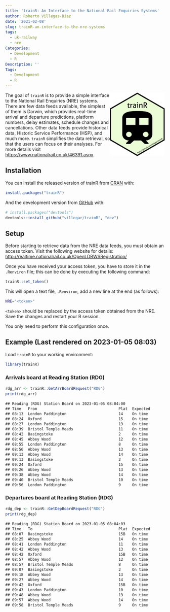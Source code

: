 ```yaml
---
title: 'trainR: An Interface to the National Rail Enquiries Systems'
author: Roberto Villegas-Diaz
date: '2021-02-08'
slug: trainR-an-interface-to-the-nre-systems
tags:
  - uk-railway
  - nre
Categories:
  - Development
  - R
Description: ''
Tags:
  - Development
  - R
---
```


<img src="https://raw.githubusercontent.com/villegar/trainR/main/inst/images/logo.png" alt="logo" align="right" height=200px/>

The goal of `trainR` is to provide a simple interface to the 
National Rail Enquiries (NRE) systems. There are few data feeds 
available, the simplest of them is Darwin, which provides real-time 
arrival and departure predictions, platform numbers, delay estimates, 
schedule changes and cancellations. Other data feeds provide historical 
data, Historic Service Performance (HSP), and much more. `trainR` 
simplifies the data retrieval, so that the users can focus on their 
analyses. For more details visit 
https://www.nationalrail.co.uk/46391.aspx.

## Installation

You can install the released version of trainR from [CRAN](https://CRAN.R-project.org) with:

``` r
install.packages("trainR")
```

And the development version from [GitHub](https://github.com/) with:

``` r
# install.packages("devtools")
devtools::install_github("villegar/trainR", "dev")
```

## Setup
Before starting to retrieve data from the NRE data feeds, you must obtain an access token. 
Visit the following website for details: http://realtime.nationalrail.co.uk/OpenLDBWSRegistration/

Once you have received your access token, you have to store it in the `.Renviron` file; this can be 
done by executing the following command:


```r
trainR::set_token()
```

This will open a text file, `.Renviron`, add a new line at the end (as follows):

```bash
NRE="<token>"
```

`<token>` should be replaced by the access token obtained from the NRE. Save the changes and restart 
your R session.

You only need to perform this configuration once.

## Example (Last rendered on 2023-01-05 08:03)

Load `trainR` to your working environment:

```r
library(trainR)
```

### Arrivals board at Reading Station (RDG)


```r
rdg_arr <- trainR::GetArrBoardRequest("RDG")
print(rdg_arr)
```

```
## Reading (RDG) Station Board on 2023-01-05 08:04:00
## Time   From                                    Plat  Expected
## 08:13  London Paddington                       14    On time
## 08:24  Oxford                                  15    On time
## 08:27  London Paddington                       13    On time
## 08:39  Bristol Temple Meads                    11    On time
## 08:42  Basingstoke                             2     On time
## 08:45  Abbey Wood                              12    On time
## 08:55  London Paddington                       8     On time
## 08:56  Abbey Wood                              13    On time
## 09:13  Abbey Wood                              14    On time
## 09:13  Basingstoke                             2     On time
## 09:24  Oxford                                  15    On time
## 09:26  Abbey Wood                              13    On time
## 09:38  Abbey Wood                              14    On time
## 09:40  Bristol Temple Meads                    10    On time
## 09:56  London Paddington                       9     On time
```

### Departures board at Reading Station (RDG)


```r
rdg_dep <- trainR::GetDepBoardRequest("RDG")
print(rdg_dep)
```

```
## Reading (RDG) Station Board on 2023-01-05 08:04:03
## Time   To                                      Plat  Expected
## 08:07  Basingstoke                             15B   On time
## 08:25  Abbey Wood                              14    On time
## 08:41  London Paddington                       11    On time
## 08:42  Abbey Wood                              13    On time
## 08:42  Oxford                                  15B   On time
## 08:57  Abbey Wood                              12    On time
## 08:57  Bristol Temple Meads                    8     On time
## 09:07  Basingstoke                             2     On time
## 09:18  Abbey Wood                              13    On time
## 09:27  Abbey Wood                              14    On time
## 09:42  Oxford                                  15B   On time
## 09:43  London Paddington                       10    On time
## 09:48  Abbey Wood                              13    On time
## 09:57  Abbey Wood                              14    On time
## 09:58  Bristol Temple Meads                    9     On time
```
